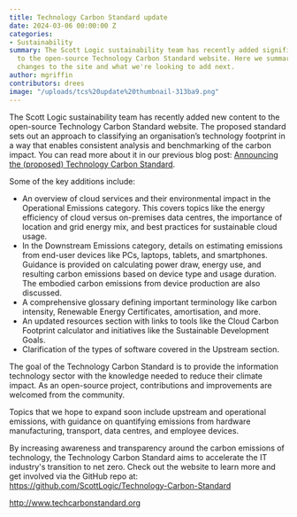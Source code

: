 ```yaml
---
title: Technology Carbon Standard update
date: 2024-03-06 00:00:00 Z
categories:
- Sustainability
summary: The Scott Logic sustainability team has recently added significant new content
  to the open-source Technology Carbon Standard website. Here we summarise the recent
  changes to the site and what we're looking to add next.
author: mgriffin
contributors: drees
image: "/uploads/tcs%20update%20thumbnail-313ba9.png"
---
```


The Scott Logic sustainability team has recently added new content to the open-source Technology Carbon Standard website. The proposed standard sets out an approach to classifying an organisation’s technology footprint in a way that enables consistent analysis and benchmarking of the carbon impact. You can read more about it in our previous blog post: [Announcing the (proposed) Technology Carbon Standard](https://blog.scottlogic.com/2024/02/13/announcing-the-proposed-technology-carbon-standard.html).

Some of the key additions include:

- An overview of cloud services and their environmental impact in the Operational Emissions category. This covers topics like the energy efficiency of cloud versus on-premises data centres, the importance of location and grid energy mix, and best practices for sustainable cloud usage.
- In the Downstream Emissions category, details on estimating emissions from end-user devices like PCs, laptops, tablets, and smartphones. Guidance is provided on calculating power draw, energy use, and resulting carbon emissions based on device type and usage duration. The embodied carbon emissions from device production are also discussed.
- A comprehensive glossary defining important terminology like carbon intensity, Renewable Energy Certificates, amortisation, and more.
- An updated resources section with links to tools like the Cloud Carbon Footprint calculator and initiatives like the Sustainable Development Goals.
- Clarification of the types of software covered in the Upstream section.

The goal of the Technology Carbon Standard is to provide the information technology sector with the knowledge needed to reduce their climate impact. As an open-source project, contributions and improvements are welcomed from the community.

Topics that we hope to expand soon include upstream and operational emissions, with guidance on quantifying emissions from hardware manufacturing, transport, data centres, and employee devices.

By increasing awareness and transparency around the carbon emissions of technology, the Technology Carbon Standard aims to accelerate the IT industry's transition to net zero. Check out the website to learn more and get involved via the GitHub repo at: <https://github.com/ScottLogic/Technology-Carbon-Standard>

<http://www.techcarbonstandard.org>